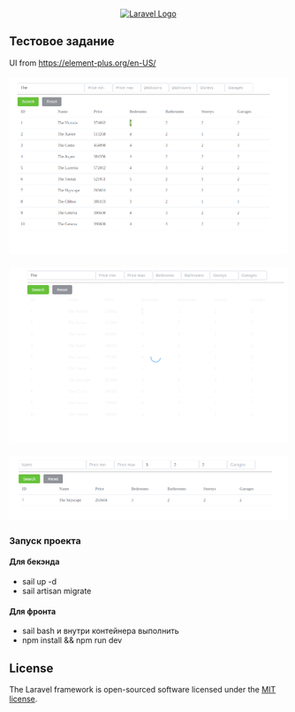 <p align="center"><a href="https://laravel.com" target="_blank"><img src="https://raw.githubusercontent.com/laravel/art/master/logo-lockup/5%20SVG/2%20CMYK/1%20Full%20Color/laravel-logolockup-cmyk-red.svg" width="400" alt="Laravel Logo"></a></p>


## Тестовое задание
UI from https://element-plus.org/en-US/
####
![alt text](https://github.com/deen8122/hicaliber-test/blob/main/storage/1.png?raw=true)
####
![alt text](https://github.com/deen8122/hicaliber-test/blob/main/storage/2.png?raw=true)
####
![alt text](https://github.com/deen8122/hicaliber-test/blob/main/storage/3.png?raw=true)
### Запуск проекта
#### Для бекэнда
 - sail up -d 
 - sail artisan migrate
 #### Для фронта
  - sail bash  и внутри контейнера выполнить
  - npm install && npm run dev
## License

The Laravel framework is open-sourced software licensed under the [MIT license](https://opensource.org/licenses/MIT).
